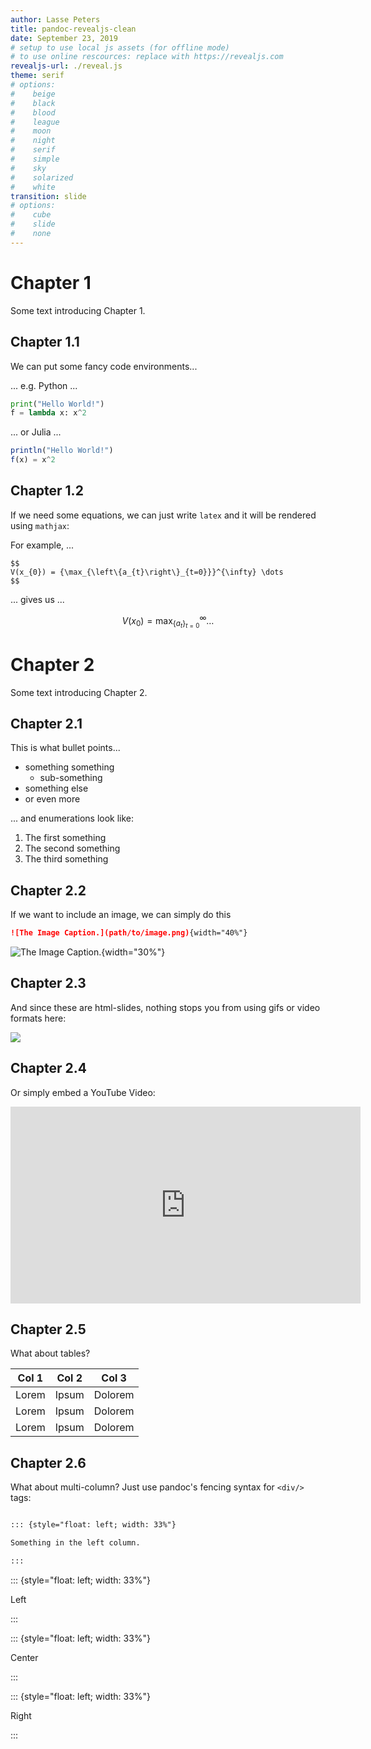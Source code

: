 ```yaml
---
author: Lasse Peters
title: pandoc-revealjs-clean
date: September 23, 2019
# setup to use local js assets (for offline mode)
# to use online rescources: replace with https://revealjs.com
revealjs-url: ./reveal.js
theme: serif
# options:
#    beige
#    black
#    blood
#    league
#    moon
#    night
#    serif
#    simple
#    sky
#    solarized
#    white
transition: slide
# options:
#    cube
#    slide
#    none
---
```


# Chapter 1

Some text introducing Chapter 1.

## Chapter 1.1

We can put some fancy code environments...

... e.g. Python ...

```python
print("Hello World!")
f = lambda x: x^2
```
... or Julia ...

```julia
println("Hello World!")
f(x) = x^2
```

## Chapter 1.2

If we need some equations, we can just write `latex` and it will be rendered using `mathjax`:

For example, ...

```makrdown
$$
V(x_{0}) = {\max_{\left\{a_{t}\right\}_{t=0}}}^{\infty} \dots
$$
```

... gives us ...

$$
V(x_{0}) = {\max_{\left\{a_{t}\right\}_{t=0}}}^{\infty} \dots
$$


# Chapter 2

Some text introducing Chapter 2.

## Chapter 2.1

This is what bullet points...

- something something
    - sub-something
- something else
- or even more

... and enumerations look like:

1. The first something
2. The second something
3. The third something


## Chapter 2.2

If we want to include an image, we can simply do this

```markdown
![The Image Caption.](path/to/image.png){width="40%"}
```
![The Image Caption.](https://upload.wikimedia.org/wikipedia/commons/f/f4/Lorenz_attractor.svg){width="30%"}

## Chapter 2.3

And since these are html-slides, nothing stops you from using gifs or video formats here:

![](https://upload.wikimedia.org/wikipedia/commons/d/d3/Newtons_cradle_animation_book_2.gif)

## Chapter 2.4

Or simply embed a YouTube Video:

<iframe width="560" height="315"
src="https://www.youtube-nocookie.com/embed/dQw4w9WgXcQ?controls=0"
frameborder="0" allow="accelerometer; autoplay; encrypted-media; gyroscope;
picture-in-picture" allowfullscreen></iframe>

## Chapter 2.5

What about tables?

| Col 1 | Col 2 | Col 3   |
| -     | -     | -       |
| Lorem | Ipsum | Dolorem |
| Lorem | Ipsum | Dolorem |
| Lorem | Ipsum | Dolorem |

## Chapter 2.6

What about multi-column? Just use pandoc's fencing syntax for `<div/>` tags:

```markdown

::: {style="float: left; width: 33%"}

Something in the left column.

:::
```

::: {style="float: left; width: 33%"}

Left

:::

::: {style="float: left; width: 33%"}

Center

:::

::: {style="float: left; width: 33%"}

Right

:::
